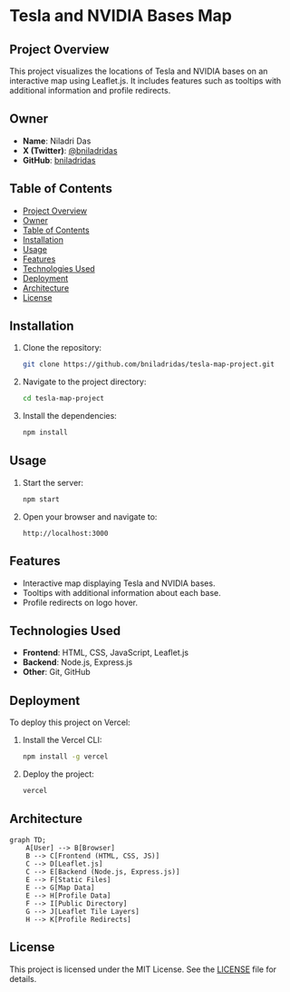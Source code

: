 # Tesla and NVIDIA Bases Map

## Project Overview
This project visualizes the locations of Tesla and NVIDIA bases on an interactive map using Leaflet.js. It includes features such as tooltips with additional information and profile redirects.

## Owner
- **Name**: Niladri Das
- **X (Twitter)**: [@bniladridas](https://x.com/bniladridas)
- **GitHub**: [bniladridas](https://github.com/bniladridas)

## Table of Contents
- [Project Overview](#project-overview)
- [Owner](#owner)
- [Table of Contents](#table-of-contents)
- [Installation](#installation)
- [Usage](#usage)
- [Features](#features)
- [Technologies Used](#technologies-used)
- [Deployment](#deployment)
- [Architecture](#architecture)
- [License](#license)

## Installation
1. Clone the repository:
    ```bash
    git clone https://github.com/bniladridas/tesla-map-project.git
    ```
2. Navigate to the project directory:
    ```bash
    cd tesla-map-project
    ```
3. Install the dependencies:
    ```bash
    npm install
    ```

## Usage
1. Start the server:
    ```bash
    npm start
    ```
2. Open your browser and navigate to:
    ```
    http://localhost:3000
    ```

## Features
- Interactive map displaying Tesla and NVIDIA bases.
- Tooltips with additional information about each base.
- Profile redirects on logo hover.

## Technologies Used
- **Frontend**: HTML, CSS, JavaScript, Leaflet.js
- **Backend**: Node.js, Express.js
- **Other**: Git, GitHub

## Deployment
To deploy this project on Vercel:
1. Install the Vercel CLI:
    ```bash
    npm install -g vercel
    ```
2. Deploy the project:
    ```bash
    vercel
    ```

## Architecture
```mermaid
graph TD;
    A[User] --> B[Browser]
    B --> C[Frontend (HTML, CSS, JS)]
    C --> D[Leaflet.js]
    C --> E[Backend (Node.js, Express.js)]
    E --> F[Static Files]
    E --> G[Map Data]
    E --> H[Profile Data]
    F --> I[Public Directory]
    G --> J[Leaflet Tile Layers]
    H --> K[Profile Redirects]
```

## License
This project is licensed under the MIT License. See the [LICENSE](LICENSE) file for details.

